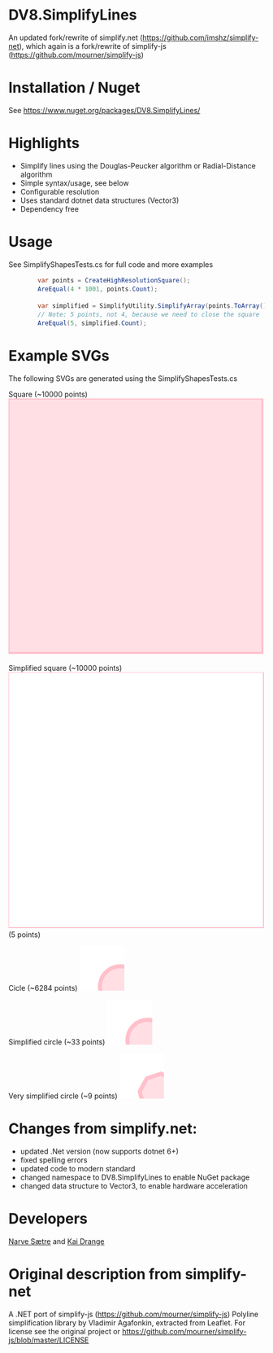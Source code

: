 DV8.SimplifyLines
====

An updated fork/rewrite of simplify.net (https://github.com/imshz/simplify-net), 
which again is a fork/rewrite of simplify-js (https://github.com/mourner/simplify-js) 

Installation / Nuget
===

See https://www.nuget.org/packages/DV8.SimplifyLines/


Highlights
===

- Simplify lines using the Douglas-Peucker algorithm or Radial-Distance algorithm
- Simple syntax/usage, see below
- Configurable resolution
- Uses standard dotnet data structures (Vector3)
- Dependency free


Usage
===

See SimplifyShapesTests.cs for full code and more examples

```csharp
        var points = CreateHighResolutionSquare();
        AreEqual(4 * 1001, points.Count);

        var simplified = SimplifyUtility.SimplifyArray(points.ToArray());
        // Note: 5 points, not 4, because we need to close the square
        AreEqual(5, simplified.Count); 
```

Example SVGs
===
The following SVGs are generated using the SimplifyShapesTests.cs

Square (~10000 points)
![high-resolution-square.svg](high-resolution-square.svg) 

Simplified square (~10000 points)
![high-resolution-square-simplified.svg](high-resolution-square-simplified.svg) (5 points)

Cicle (~6284 points)
![high-resolution-circle.svg](high-resolution-circle.svg) 

Simplified circle (~33 points)
![high-resolution-circle-simplified.svg](high-resolution-circle-simplified.svg) 

Very simplified circle (~9 points)
![high-resolution-circle-ultra-simplified.svg](high-resolution-circle-ultra-simplified.svg) 

Changes from simplify.net:
===

- updated .Net version (now supports dotnet 6+)
- fixed spelling errors
- updated code to modern standard
- changed namespace to DV8.SimplifyLines to enable NuGet package
- changed data structure to Vector3, to enable hardware acceleration


Developers
===
[Narve Sætre](https://github.com/narve) and [Kai Drange](https://github.com/kaidrange)


Original description from simplify-net
===========

A .NET port of simplify-js (https://github.com/mourner/simplify-js)
Polyline simplification library by Vladimir Agafonkin, extracted from Leaflet.
For license see the original project or https://github.com/mourner/simplify-js/blob/master/LICENSE 
